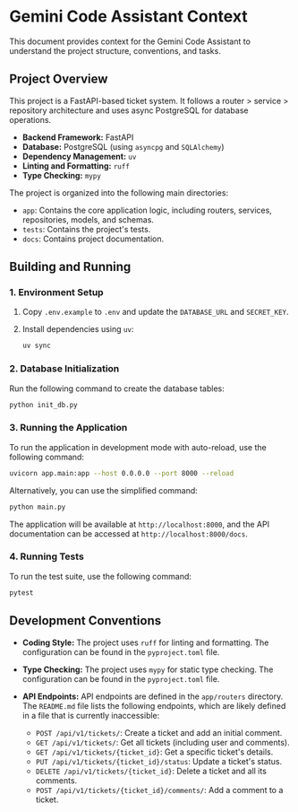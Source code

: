 # Gemini Code Assistant Context

This document provides context for the Gemini Code Assistant to understand the project structure, conventions, and tasks.

## Project Overview

This project is a FastAPI-based ticket system. It follows a router > service > repository architecture and uses async PostgreSQL for database operations.

*   **Backend Framework:** FastAPI
*   **Database:** PostgreSQL (using `asyncpg` and `SQLAlchemy`)
*   **Dependency Management:** `uv`
*   **Linting and Formatting:** `ruff`
*   **Type Checking:** `mypy`

The project is organized into the following main directories:

*   `app`: Contains the core application logic, including routers, services, repositories, models, and schemas.
*   `tests`: Contains the project's tests.
*   `docs`: Contains project documentation.

## Building and Running

### 1. Environment Setup

1.  Copy `.env.example` to `.env` and update the `DATABASE_URL` and `SECRET_KEY`.
2.  Install dependencies using `uv`:

    ```bash
    uv sync
    ```

### 2. Database Initialization

Run the following command to create the database tables:

```bash
python init_db.py
```

### 3. Running the Application

To run the application in development mode with auto-reload, use the following command:

```bash
uvicorn app.main:app --host 0.0.0.0 --port 8000 --reload
```

Alternatively, you can use the simplified command:

```bash
python main.py
```

The application will be available at `http://localhost:8000`, and the API documentation can be accessed at `http://localhost:8000/docs`.

### 4. Running Tests

To run the test suite, use the following command:

```bash
pytest
```

## Development Conventions

*   **Coding Style:** The project uses `ruff` for linting and formatting. The configuration can be found in the `pyproject.toml` file.
*   **Type Checking:** The project uses `mypy` for static type checking. The configuration can be found in the `pyproject.toml` file.
*   **API Endpoints:** API endpoints are defined in the `app/routers` directory. The `README.md` file lists the following endpoints, which are likely defined in a file that is currently inaccessible:

    *   `POST /api/v1/tickets/`: Create a ticket and add an initial comment.
    *   `GET /api/v1/tickets/`: Get all tickets (including user and comments).
    *   `GET /api/v1/tickets/{ticket_id}`: Get a specific ticket's details.
    *   `PUT /api/v1/tickets/{ticket_id}/status`: Update a ticket's status.
    *   `DELETE /api/v1/tickets/{ticket_id}`: Delete a ticket and all its comments.
    *   `POST /api/v1/tickets/{ticket_id}/comments/`: Add a comment to a ticket.
